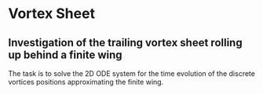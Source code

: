# Vortex Sheet

## Investigation of the trailing vortex sheet rolling up behind a finite wing

The task is to solve the 2D ODE system for the time evolution of the discrete vortices positions approximating the finite wing.
